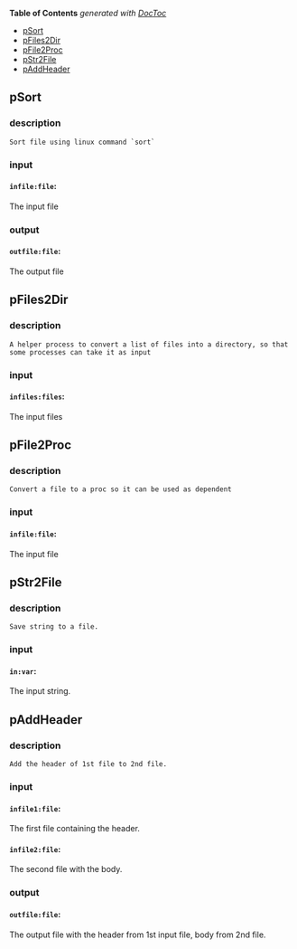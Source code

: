 <!-- START doctoc generated TOC please keep comment here to allow auto update -->
<!-- DON'T EDIT THIS SECTION, INSTEAD RE-RUN doctoc TO UPDATE -->
**Table of Contents**  *generated with [DocToc](https://github.com/thlorenz/doctoc)*

- [pSort](#psort)
- [pFiles2Dir](#pfiles2dir)
- [pFile2Proc](#pfile2proc)
- [pStr2File](#pstr2file)
- [pAddHeader](#paddheader)

<!-- END doctoc generated TOC please keep comment here to allow auto update -->


## pSort

### description
	Sort file using linux command `sort`

### input
#### `infile:file`:
 The input file  

### output
#### `outfile:file`:
 The output file  

## pFiles2Dir

### description
	A helper process to convert a list of files into a directory, so that some processes can take it as input

### input
#### `infiles:files`:
 The input files  

## pFile2Proc

### description
	Convert a file to a proc so it can be used as dependent

### input
#### `infile:file`:
 The input file  

## pStr2File

### description
	Save string to a file.

### input
#### `in:var`:
 The input string.  

## pAddHeader

### description
	Add the header of 1st file to 2nd file.

### input
#### `infile1:file`:
 The first file containing the header.  
#### `infile2:file`:
 The second file with the body.  

### output
#### `outfile:file`:
 The output file with the header from 1st input file, body from 2nd file.  
